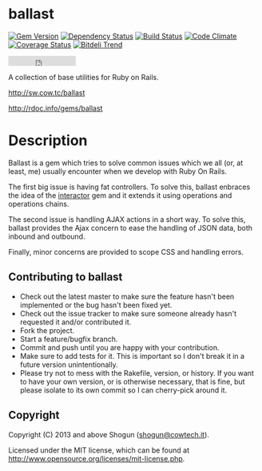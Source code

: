 # ballast

[![Gem Version](https://badge.fury.io/rb/ballast.png)](http://badge.fury.io/rb/ballast)
[![Dependency Status](https://gemnasium.com/ShogunPanda/ballast.png?travis)](https://gemnasium.com/ShogunPanda/ballast)
[![Build Status](https://secure.travis-ci.org/ShogunPanda/ballast.png?branch=master)](https://travis-ci.org/ShogunPanda/ballast)
[![Code Climate](https://codeclimate.com/github/ShogunPanda/ballast.png)](https://codeclimate.com/github/ShogunPanda/ballast)
[![Coverage Status](https://coveralls.io/repos/ShogunPanda/ballast/badge.png)](https://coveralls.io/r/ShogunPanda/ballast)
[![Bitdeli Trend](https://d2weczhvl823v0.cloudfront.net/ShogunPanda/ballast/trend.png)](https://bitdeli.com/free "Bitdeli Badge")
<iframe src="http://ghbtns.com/github-btn.html?user=ShogunPanda&repo=ballast&type=fork&count=true" allowtransparency="true" frameborder="0" scrolling="0" width="135" height="20"></iframe>

A collection of base utilities for Ruby on Rails.

http://sw.cow.tc/ballast

http://rdoc.info/gems/ballast

# Description

Ballast is a gem which tries to solve common issues which we all (or, at least, me) usually encounter when we develop with Ruby On Rails.

The first big issue is having fat controllers. To solve this, ballast enbraces the idea of the [interactor](https://github.com/collectiveidea/interactor) gem and it extends it using operations and operations chains.

The second issue is handling AJAX actions in a short way. To solve this, ballast provides the Ajax concern to ease the handling of JSON data, both inbound and outbound.

Finally, minor concerns are provided to scope CSS and handling errors.

## Contributing to ballast
 
* Check out the latest master to make sure the feature hasn't been implemented or the bug hasn't been fixed yet.
* Check out the issue tracker to make sure someone already hasn't requested it and/or contributed it.
* Fork the project.
* Start a feature/bugfix branch.
* Commit and push until you are happy with your contribution.
* Make sure to add tests for it. This is important so I don't break it in a future version unintentionally.
* Please try not to mess with the Rakefile, version, or history. If you want to have your own version, or is otherwise necessary, that is fine, but please isolate to its own commit so I can cherry-pick around it.

## Copyright

Copyright (C) 2013 and above Shogun (shogun@cowtech.it).

Licensed under the MIT license, which can be found at http://www.opensource.org/licenses/mit-license.php.

